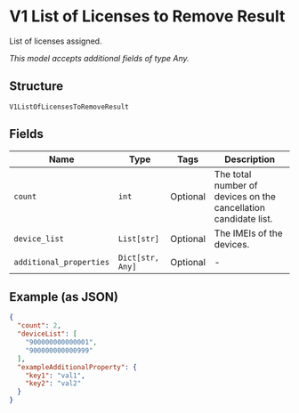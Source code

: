 
# V1 List of Licenses to Remove Result

List of licenses assigned.

*This model accepts additional fields of type Any.*

## Structure

`V1ListOfLicensesToRemoveResult`

## Fields

| Name | Type | Tags | Description |
|  --- | --- | --- | --- |
| `count` | `int` | Optional | The total number of devices on the cancellation candidate list. |
| `device_list` | `List[str]` | Optional | The IMEIs of the devices. |
| `additional_properties` | `Dict[str, Any]` | Optional | - |

## Example (as JSON)

```json
{
  "count": 2,
  "deviceList": [
    "900000000000001",
    "900000000000999"
  ],
  "exampleAdditionalProperty": {
    "key1": "val1",
    "key2": "val2"
  }
}
```

